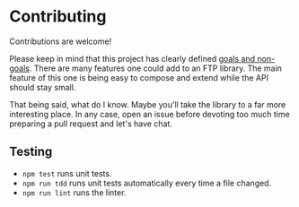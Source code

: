 # Contributing

Contributions are welcome!

Please keep in mind that this project has clearly defined [goals and non-goals](README.md). There are many features one could add to an FTP library. The main feature of this one is being easy to compose and extend while the API should stay small.

That being said, what do I know. Maybe you'll take the library to a far more interesting place. In any case, open an issue before devoting too much time preparing a pull request and let's have chat.

## Testing

- `npm test` runs unit tests.
- `npm run tdd` runs unit tests automatically every time a file changed.
- `npm run lint` runs the linter.
